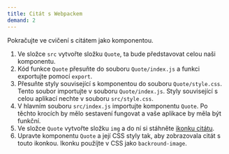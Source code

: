 ```yaml
---
title: Citát s Webpackem
demand: 2
---
```


Pokračujte ve cvičení s citátem jako komponentou. 

1. Ve složce `src` vytvořte složku `Quote`, ta bude představovat celou naši komponentu. 
1. Kód funkce `Quote` přesuňte do souboru `Quote/index.js` a funkci exportujte pomocí `export`. 
1. Přesuňte styly související s komponentou do souboru `Quote/style.css`. Tento soubor importujte v souboru `Quote/index.js`. Styly související s celou aplikací nechte v souboru `src/style.css`.
1. V hlavním souboru `src/index.js` importujte komponentu `Quote`. Po těchto krocích by mělo sestavení fungovat a vaše aplikace by měla být funkční. 
1. Ve složce `Quote` vytvořte složku `img` a do ní si stáhněte [ikonku citátu](assets/quote-icon.svg).
1. Upravte komponentu `Quote` a její CSS styly tak, aby zobrazovala citát s touto ikonkou. Ikonku použíjte v CSS jako `backround-image`. 
